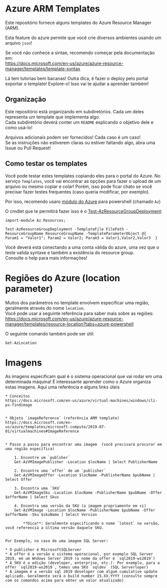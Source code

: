 # Azure ARM Templates

Este repositório fornece alguns templates do Azure Resource Manager (ARM).  

Esta feature do azure permite que você crie diversos ambientes usando um arquivo `json`!

Se você não conhece a sintae, recomendo começar pela documentação em:  
https://docs.microsoft.com/en-us/azure/azure-resource-manager/templates/template-syntax

Lá tem tutorias bem bacanas! Outra dica, é fazer o deploy pelo portal exportar o template!  Explore-o!
Isso vai te ajudar a aprender também!

## Organização

Este repositório está organizando em subdiretórios. Cada um deles representa um template que implementa algo.  
Cada subdiretório deverá conter um `README` explicando o objetivo dele e como usá-lo!  

Arquivos adicionais podem ser fornecidos! Cada caso é um caso!  
Se as instruções não estiverem claras ou estiver faltando algo, abra uma Issue ou Pull Request!

## Como testar os templates

Você pode testar estes templates copiando eles para o portal do Azure. No serviço `Templates`, você vai encontrar as opções para fazer o upload de um arquivo ou mesmo copiar e colar!
Porém, isso pode ficar chato se você precisar fazer testes frequentes (caso queria modificar, por exemplo).

Por isso, recomendo usaro [módulo do Azure] para powershell (chamado `Az`)

O cmdlet que te permitirá fazer isso é o [Test-AzResourceGroupDeployment]:

```posh
import-module Az.Resources;

Test-AzResourceGroupDeployment -TemplateFile FilePath -ResourceGroupName ResourceGroupName -TemplateParameterObject @{  Param1 = "Valor1"; Param2 = Valor2; Param3 = Valor1,Valor2,Valor3  }
```

Você deverá está conectando a uma conta válida do azure, uma vez que o teste valida syntaxe e também a existência do resource group.  
Consulte o help para mais informações!

# Regiões do Azure (location parameter)

Muitos dos parâmetros no template envolvem especificar uma região, geralmente através do nome `location`.  
Você pode usar a seguinte referência para saber mais sobre as regiões:
https://docs.microsoft.com/en-us/azure/azure-resource-manager/templates/resource-location?tabs=azure-powershell

O seguinte comando também pode ser útil:

```posh
Get-AzLocation
```

# Imagens

As imagens especificam qual é o sistema operacional que vai rodar em uma determinada máquina!
É interessante aprender como o Azure organiza estas imagens. Aqui uma referência e alguns links úteis

    * Conceitos
    https://docs.microsoft.com/en-us/azure/virtual-machines/windows/cli-ps-findimage


    * Objeto `imageReference` (referência ARM template)  
    https://docs.microsoft.com/en-us/azure/templates/microsoft.compute/2019-07-01/virtualmachines#ImageReference


    * Passo a passo para encontrar uma imagem  (você precisará procurar em uma região específica)

        1. Encontre um `publsher`
        Get-AzVMImagePublisher -Location $locName | Select PublisherName

        2. Encontre uma `offer` de um `publisher`
        Get-AzVMImageOffer -Location $locName -PublisherName $pubName | Select Offer

        3. Encontra uma `SKU`
        Get-AzVMImageSku -Location $locName -PublisherName $pubName -Offer $offerName | Select Skus

        4. Encontra uma versão da SKU (a imagem propriamente em si)
        Get-AzVMImage -Location $locName -PublisherName $pubName -Offer $offerName -Sku $skuName | Select Version

            **Dica**: Geralmente especificando o nome `latest` na versão, você referencia a última versão daquele SKU.

    
    Por Exemplo, no caso de uma imagem SQL Server:

    * O publisher é MicrosoftSQLServer
    * A offer é a versão e sistema operacional, por exemplo SQL Server 2019, em um Wndows Server 2019 (o nome da offer é `sql2019-ws2019`)
    * A SKU é a edição (developer, enterprise, etc.). Por exemplo, para a offer `sql2019-ws2019`, temos uma SKU `sqldev` (SQL Serverloper)
    * A imagem é a versão sql 2019 developer com algum cumulative update aplicado. Geralmente será o build number 15.XX.YYYY (consulte sempre com os comandos acima para obter um valor atualizado)

[módulo do Azure]: https://docs.microsoft.com/en-us/powershell/azure/install-az-ps
[Test-AzResourceGroupDeployment]: https://docs.microsoft.com/en-us/powershell/module/az.resources/test-azresourcegroupdeployment?view=azps-3.3.0
